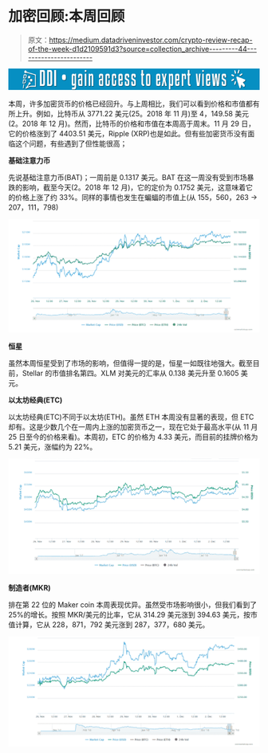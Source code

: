 # 加密回顾:本周回顾

> 原文：<https://medium.datadriveninvestor.com/crypto-review-recap-of-the-week-d1d2109591d3?source=collection_archive---------44----------------------->

[![](img/bbebc3950fa59412b4a242fbfb069b54.png)](http://www.track.datadriveninvestor.com/1126A)

本周，许多加密货币的价格已经回升。与上周相比，我们可以看到价格和市值都有所上升。例如，比特币从 3771.22 美元(25。2018 年 11 月)至 4，149.58 美元(2。2018 年 12 月)。然而，比特币的价格和市值在本周高于周末。11 月 29 日，它的价格涨到了 4403.51 美元，Ripple (XRP)也是如此。但有些加密货币没有面临这个问题，有些遇到了但性能很高；

**基础注意力币**

先说基础注意力币(BAT)；一周前是 0.1317 美元。BAT 在这一周没有受到市场暴跌的影响，截至今天(2。2018 年 12 月)，它的定价为 0.1752 美元，这意味着它的价格上涨了约 33%。同样的事情也发生在蝙蝠的市值上(从 155，560，263 -> 207，111，798)

![](img/cd297cc4c487df04ab1d23bb257cdc15.png)

**恒星**

虽然本周恒星受到了市场的影响，但值得一提的是，恒星一如既往地强大。截至目前，Stellar 的市值排名第四。XLM 对美元的汇率从 0.138 美元升至 0.1605 美元。

**以太坊经典(ETC)**

以太坊经典(ETC)不同于以太坊(ETH)。虽然 ETH 本周没有显著的表现，但 ETC 却有。这是少数几个在一周内上涨的加密货币之一，现在它处于最高水平(从 11 月 25 日至今的价格来看)。本周初，ETC 的价格为 4.33 美元，而目前的挂牌价格为 5.21 美元，涨幅约为 22%。

![](img/39ee10832a9ec35cda3d68630cee8a10.png)

**制造者(MKR)**

排在第 22 位的 Maker coin 本周表现优异。虽然受市场影响很小，但我们看到了 25%的增长。按照 MKR/美元的比率，它从 314.29 美元涨到 394.63 美元，按市值计算，它从 228，871，792 美元涨到 287，377，680 美元。

![](img/fa845053a7a8888817f0ac642b86fae6.png)